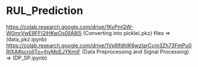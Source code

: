 # RUL_Prediction
https://colab.research.google.com/drive/1KvPmQW-W0mrVwE8FFI2iHKwOs0llA8l5 (Converting into pickle(.pkz) files => (data_pkz.ipynb)
https://colab.research.google.com/drive/1Vs6lfdhlK6wzIarCcm3Zh73FmPu0RIXA#scrollTo=jhvMoEJYKmiF (Data Preprocessing and Signal Processing) => (DP_SP.ipynb)
